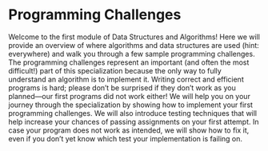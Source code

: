 # Programming Challenges
Welcome to the first module of Data Structures and Algorithms! Here we will provide an overview of where algorithms and data structures are used (hint: everywhere) and walk
you through a few sample programming challenges. The programming challenges represent an important (and often the most difficult!) part of this specialization because the 
only way to fully understand an algorithm is to implement it. Writing correct and efficient programs is hard; please don’t be surprised if they don’t work as you planned—our
first programs did not work either! We will help you on your journey through the specialization by showing how to implement your first programming challenges. We will also 
introduce testing techniques that will help increase your chances of passing assignments on your first attempt. In case your program does not work as intended, we will show
how to fix it, even if you don’t yet know which test your implementation is failing on.
